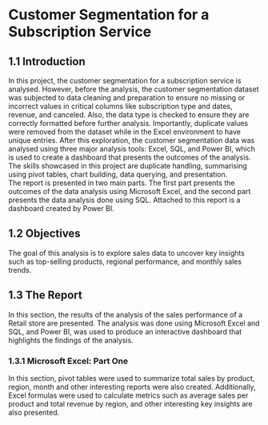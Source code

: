 # Customer Segmentation for a Subscription Service
## 1.1 Introduction
In this project, the customer segmentation for a subscription service is analysed. However, before the analysis, the customer segmentation dataset was subjected to data cleaning and preparation to ensure no missing or incorrect values in critical columns like subscription type and dates, revenue, and canceled. Also, the data type is checked to ensure they are correctly formatted before further analysis. Importantly, duplicate values were removed from the dataset while in the Excel environment to have unique entries.
After this exploration, the customer segmentation data was analysed using three major analysis tools: Excel, SQL, and Power BI, which is used to create a dashboard that presents the outcomes of the analysis. The skills showcased in this project are duplicate handling, summarising using pivot tables, chart building, data querying, and presentation.  
The report is presented in two main parts. The first part presents the outcomes of the data analysis using Microsoft Excel, and the second part presents the data analysis done using SQL. Attached to this report is a dashboard created by Power BI.


## 1.2 Objectives
The goal of this analysis is to explore sales data to uncover key insights such as top-selling products, regional performance, and monthly sales trends.

## 1.3 The Report 
In this section, the results of the analysis of the sales performance of a Retail store are presented. The analysis was done using Microsoft Excel and SQL, and Power BI, was used to produce an interactive dashboard that highlights the findings of the analysis. 

### 1.3.1 Microsoft Excel: Part One
In this section, pivot tables were used to summarize total sales by product, region, month and other interesting reports were also created. Additionally, Excel formulas were used to calculate metrics such as average sales per product and total revenue by region, and other interesting key insights are also presented.

